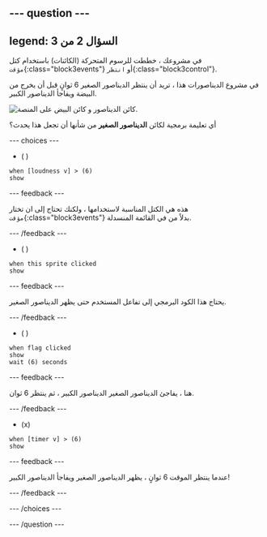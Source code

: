 --- question ---
---
legend: السؤال 2 من 3
---

في مشروعك ، خططت للرسوم المتحركة (الكائنات) باستخدام كتل `مؤقت`{:class="block3events"} أو `انتظر`{:class="block3control"}.

في مشروع الديناصورات هذا ، تريد أن ينتظر الديناصور الصغير 6 ثوانٍ قبل أن يخرج من البيضة ويفاجأ الديناصور الكبير.

![كائن الديناصور و كائن البيض على المنصة.](images/quiz-q2.png)

أي تعليمة برمجية لكائن **الديناصور الصغير** من شأنها أن تجعل هذا يحدث؟

--- choices ---

- ( )
```blocks3
when [loudness v] > (6)
show
```

  --- feedback ---

 هذه هي الكتل المناسبة لاستخدامها ، ولكنك تحتاج إلى ان تختار `مؤقت`{:class="block3events"} بدلاً من في القائمة المنسدلة.

  --- /feedback ---

- ( )
```blocks3
when this sprite clicked
show
```

  --- feedback ---

يحتاج هذا الكود البرمجي إلى تفاعل المستخدم حتى يظهر الديناصور الصغير.

  --- /feedback ---

- ( )
```blocks3
when flag clicked
show
wait (6) seconds
```

  --- feedback ---

 هنا ، يفاجئ الديناصور الصغير الديناصور الكبير ، ثم ينتظر 6 ثوان.

  --- /feedback ---

- (x)
```blocks3
when [timer v] > (6)
show
```

  --- feedback ---

 عندما ينتظر الموقت 6 ثوانٍ ، يظهر الديناصور الصغير ويفاجأ الديناصور الكبير!

  --- /feedback ---

--- /choices ---

--- /question ---
